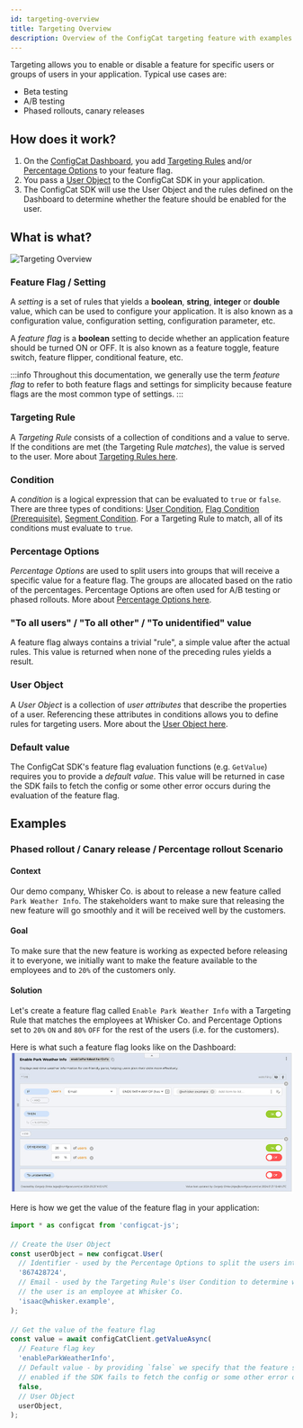 ```yaml
---
id: targeting-overview
title: Targeting Overview
description: Overview of the ConfigCat targeting feature with examples.
---
```


Targeting allows you to enable or disable a feature for specific users or groups of users in your application. Typical use cases are:
- Beta testing
- A/B testing
- Phased rollouts, canary releases

## How does it work?

1. On the <a href="https://app.configcat.com" target="_blank">ConfigCat Dashboard</a>, you add [Targeting Rules](../targeting-rule/targeting-rule-overview) and/or [Percentage Options](../percentage-options) to your feature flag.
2. You pass a [User Object](../user-object) to the ConfigCat SDK in your application.
3. The ConfigCat SDK will use the User Object and the rules defined on the Dashboard to determine whether the feature should be enabled for the user.

## What is what?
![Targeting Overview](/assets/targeting/targeting-overview/targeting.jpg)

### Feature Flag / Setting

A *setting* is a set of rules that yields a **boolean**, **string**, **integer** or **double** value, which can be used to configure your application. It is also known as a configuration value, configuration setting, configuration parameter, etc.

A *feature flag* is a **boolean** setting to decide whether an application feature should be turned ON or OFF. It is also known as a feature toggle, feature switch, feature flipper, conditional feature, etc.

:::info
Throughout this documentation, we generally use the term *feature flag* to refer to both feature flags and settings for simplicity because feature flags are the most common type of settings.
:::

### Targeting Rule

A *Targeting Rule* consists of a collection of conditions and a value to serve. If the conditions are met (the Targeting Rule *matches*), the value is served to the user. More about [Targeting Rules here](../targeting-rule/targeting-rule-overview).

### Condition

A *condition* is a logical expression that can be evaluated to `true` or `false`. There are three types of conditions: [User Condition](../targeting-rule/user-condition), [Flag Condition (Prerequisite)](../targeting-rule/flag-condition), [Segment Condition](../targeting-rule/segment-condition). For a Targeting Rule to match, all of its conditions must evaluate to `true`.

### Percentage Options

*Percentage Options* are used to split users into groups that will receive a specific value for a feature flag. The groups are allocated based on the ratio of the percentages. Percentage Options are often used for A/B testing or phased rollouts. More about [Percentage Options here](../percentage-options).

### "To all users" / "To all other" / "To unidentified" value

A feature flag always contains a trivial "rule", a simple value after the actual rules. This value is returned when none of the preceding rules yields a result.

### User Object

A *User Object* is a collection of *user attributes* that describe the properties of a user. Referencing these attributes in conditions allows you to define rules for targeting users. More about the [User Object here](../user-object).

### Default value

The ConfigCat SDK's feature flag evaluation functions (e.g. `GetValue`) requires you to provide a *default value*. This value will be returned in case the SDK fails to fetch the config or some other error occurs during the evaluation of the feature flag.

## Examples

### Phased rollout / Canary release / Percentage rollout Scenario

#### Context
Our demo company, Whisker Co. is about to release a new feature called `Park Weather Info`. The stakeholders want to make sure that releasing the new feature will go smoothly and it will be received well by the customers.

#### Goal
To make sure that the new feature is working as expected before releasing it to everyone, we initially want to make the feature available to the employees and to `20%` of the customers only.

#### Solution
Let's create a feature flag called `Enable Park Weather Info` with a Targeting Rule that matches the employees at Whisker Co. and Percentage Options set to `20%` `ON` and `80%` `OFF` for the rest of the users (i.e. for the customers).

Here is what such a feature flag looks like on the Dashboard:
![Phased rollout Example](../../static/assets/targeting/targeting-overview/phased-rollout.jpg)

Here is how we get the value of the feature flag in your application:
```js
import * as configcat from 'configcat-js';

// Create the User Object
const userObject = new configcat.User(
  // Identifier - used by the Percentage Options to split the users into groups
  '867428724',
  // Email - used by the Targeting Rule's User Condition to determine whether
  // the user is an employee at Whisker Co.
  'isaac@whisker.example',
);

// Get the value of the feature flag
const value = await configCatClient.getValueAsync(
  // Feature flag key
  'enableParkWeatherInfo',
  // Default value - by providing `false` we specify that the feature should not be
  // enabled if the SDK fails to fetch the config or some other error occurs
  false,
  // User Object
  userObject,
);
```